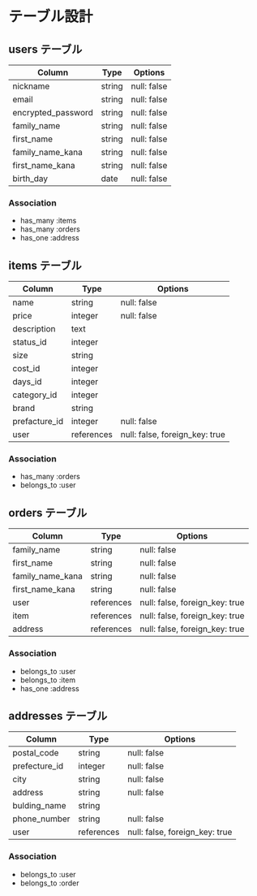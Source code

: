 # 	テーブル設計								
									
##	 users テーブル							
									
| Column 	     	     | Type 	|	Options    	|	
| -------------------| ------ |	-----------	|	
| nickname    	     | string |	null: false |	
| email  	 	  	     | string |	null: false |	
| encrypted_password | string |	null: false |	
| family_name  	     | string |	null: false |	
| first_name  	     | string |	null: false |	
| family_name_kana   | string |	null: false |	
| first_name_kana    | string	|	null: false |	
| birth_day    	     | date   |	null: false |	

### Association

- has_many :items
- has_many :orders
- has_one :address

									
##	 items テーブル							
									
| Column 	      | Type 	     |	Options      	                 |
| ------------- | ---------- |	------------------------------ |
| name   	      | string     |	null: false  	               	 |
| price  	   	  | integer    |	null: false  	                 |
| description   | text       |	 	                          	 |
| status_id 	  | integer    |	 	                           	 |
| size          | string     |	  	                        	 |
| cost_id       | integer    |	                            	 |
| days_id   	  | integer    |	              	               |
| category_id   | integer    |	 	                           	 |
| brand         | string     |	               	               |
| prefacture_id | integer    |	null: false  	               	 |
| user	        | references |	null: false, foreign_key: true |

### Association

- has_many :orders
- belongs_to :user
									
##	 orders テーブル							
									
| Column 	     	   | Type 	    |	Options                        |
| -----------------| -----------|	------------------------------ |	
| family_name  	   | string     |	null: false                    |	
| first_name  	   | string     |	null: false                    |	
| family_name_kana | string     |	null: false                    |	
| first_name_kana  | string	    |	null: false                    |	
| user        	   | references | null: false, foreign_key: true |
| item        	   | references | null: false, foreign_key: true |
| address        	 | references | null: false, foreign_key: true |

### Association

- belongs_to :user
- belongs_to :item
- has_one :address

##	 addresses テーブル						
									
| Column 	     	   | Type   	  | Options 	                     |
| ---------------- | ---------- | ------------------------------ |
| postal_code 	   | string 	  | null: false              	     |
| prefecture_id    | integer    | null: false              	     |
| city   	     	   | string     | null: false              	     |
| address 	       | string 	  | null: false              	     |
| bulding_name	   | string 	  |         	                     |
| phone_number	   | string 	  | null: false               	   |
| user        	   | references | null: false, foreign_key: true |

### Association

- belongs_to :user
- belongs_to :order
